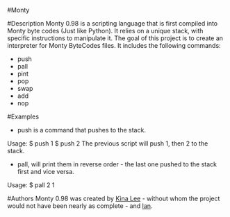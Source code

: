 #Monty

#Description
Monty 0.98 is a scripting language that is first compiled into Monty byte codes (Just like Python). It relies on a unique stack, with specific instructions to manipulate it. The goal of this project is to create an interpreter for Monty ByteCodes files.
It includes the following commands:
- push
- pall
- pint
- pop
- swap
- add
- nop

#Examples
- push is a command that pushes to the stack.

Usage:
$ push 1
$ push 2
The previous script will push 1, then 2 to the stack.

- pall, will print them in reverse order - the last one pushed to the stack first and vice versa.

Usage:
$ pall
2
1

#Authors
Monty 0.98 was created by [Kina Lee](https://github.com/kinalee) - without whom the project would not have been nearly as complete - and [Ian](https://github.com/Incitatous).
